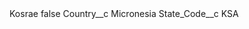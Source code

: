 <?xml version="1.0" encoding="UTF-8"?>
<CustomMetadata xmlns="http://soap.sforce.com/2006/04/metadata" xmlns:xsi="http://www.w3.org/2001/XMLSchema-instance" xmlns:xsd="http://www.w3.org/2001/XMLSchema">
    <label>Kosrae</label>
    <protected>false</protected>
    <values>
        <field>Country__c</field>
        <value xsi:type="xsd:string">Micronesia</value>
    </values>
    <values>
        <field>State_Code__c</field>
        <value xsi:type="xsd:string">KSA</value>
    </values>
</CustomMetadata>
